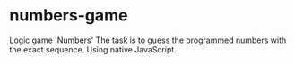# numbers-game
Logic game 'Numbers'
The task is to guess the programmed numbers with the exact sequence.
Using native JavaScript.
